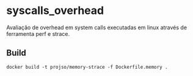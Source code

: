 # syscalls_overhead

Avaliação de overhead em system calls executadas em linux através de ferramenta
perf e strace.

## Build 

```docker build -t projso/memory-strace -f Dockerfile.memory .```